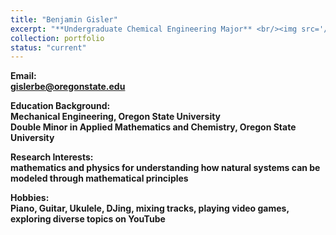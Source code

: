 ```yaml
---
title: "Benjamin Gisler"
excerpt: "**Undergraduate Chemical Engineering Major** <br/><img src='/images/BenGisler.jpg' width='250' height='250'>"
collection: portfolio
status: "current"
---
```


**Email:** <br/>
**gislerbe@oregonstate.edu**

**Education Background:** <br/>
**Mechanical Engineering, Oregon State University** <br/>
**Double Minor in Applied Mathematics and Chemistry, Oregon State University**

**Research Interests:** <br/>
**mathematics and physics for understanding how natural systems can be modeled through mathematical principles**

**Hobbies:** <br/>
**Piano, Guitar, Ukulele, DJing, mixing tracks, playing video games, exploring diverse topics on YouTube**
